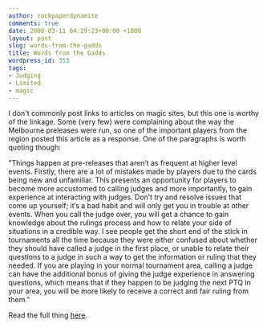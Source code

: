 ```yaml
---
author: rockpaperdynamite
comments: true
date: 2008-03-11 04:29:23+00:00 +1000
layout: post
slug: words-from-the-gadds
title: Words from the Gadds
wordpress_id: 353
tags:
- Judging
- Limited
- magic
---
```


I don't commonly post links to articles on magic sites, but this one is worthy of the linkage. Some (very few) were complaining about the way the Melbourne preleases were run, so one of the important players from the region posted this article as a response. One of the paragraphs is worth quoting though:

"Things happen at pre-releases that aren’t as frequent at higher          level events. Firstly, there are a lot of mistakes made by players due          to the cards being new and unfamiliar. This presents an opportunity for          players to become more accustomed to calling judges and more importantly,          to gain experience at interacting with judges. Don’t try and resolve          issues that come up yourself; it’s a bad habit and will only get          you in trouble at other events. When you call the judge over, you will          get a chance to gain knowledge about the rulings process and how to relate          your side of situations in a credible way. I see people get the short          end of the stick in tournaments all the time because they were either          confused about whether they should have called a judge in the first place,          or unable to relate their questions to a judge in such a way to get the          information or ruling that they needed. If you are playing in your normal          tournament area, calling a judge can have the additional bonus of giving          the judge experience in answering questions, which means that if they          happen to be judging the next PTQ in your area, you will be more likely          to receive a correct and fair ruling from them."

Read the full thing [here](http://www.mtgparadise.com/articles/february2008/1802gaddy.shtml).
